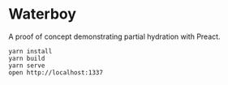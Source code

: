 # Waterboy

A proof of concept demonstrating partial hydration with Preact.

```
yarn install
yarn build
yarn serve
open http://localhost:1337
```
